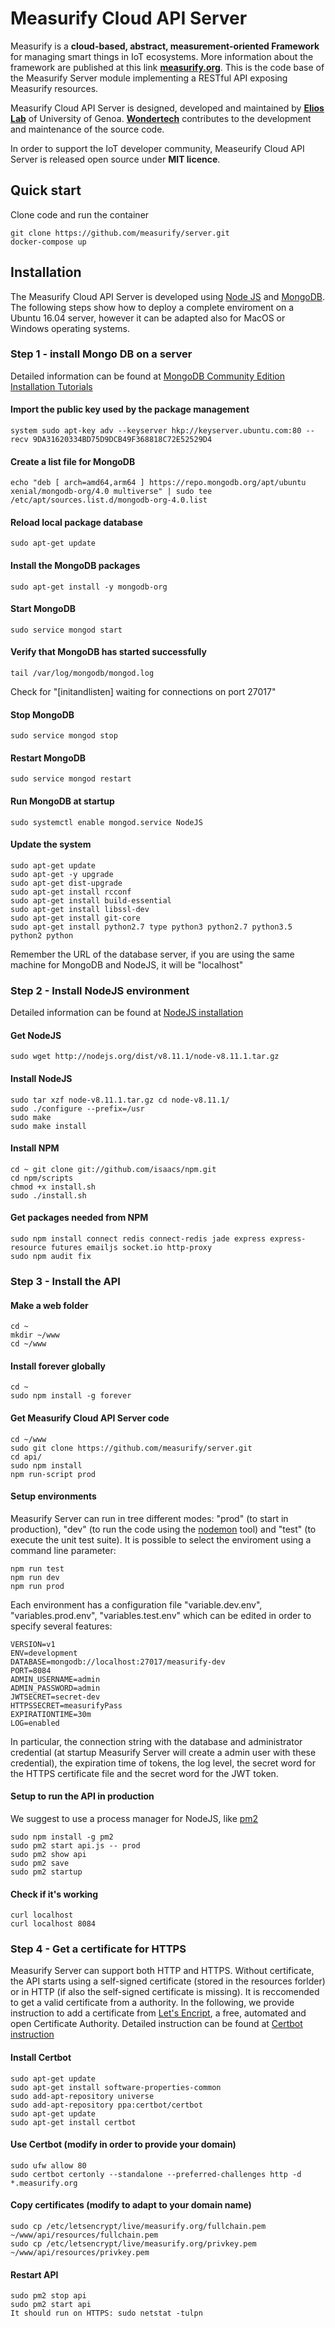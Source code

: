 # Measurify Cloud API Server

Measurify is a **cloud-based, abstract, measurement-oriented Framework** for managing smart things in IoT ecosystems. More information about the framework are published at this link **[measurify.org](https://measurify.org)**. This is the code base of the Measurify Server module implementing a RESTful API exposing Measurify resources.

Measurify Cloud API Server is designed, developed and maintained by **[Elios Lab](https://elios.diten.unige.it/)** of University of Genoa. **[Wondertech](http://www.wondertechweb.com/)** contributes to the development and maintenance of the source code.

In order to support the IoT developer community, Measeurify Cloud API Server is released open source under **MIT licence**.

## Quick start

Clone code and run the container

    git clone https://github.com/measurify/server.git
    docker-compose up 

## Installation

The Measurify Cloud API Server is developed using [Node JS](https://nodejs.org/en/) and [MongoDB](https://www.mongodb.com/). The following steps show how to deploy a complete enviroment on a Ubuntu 16.04 server, however it can be adapted also for MacOS or Windows operating systems.

### Step 1 - install Mongo DB on a server

Detailed information can be found at [MongoDB Community Edition Installation Tutorials](https://docs.mongodb.com/manual/installation/#mongodb-community-edition-installation-tutorials)

#### Import the public key used by the package management

    system sudo apt-key adv --keyserver hkp://keyserver.ubuntu.com:80 --recv 9DA31620334BD75D9DCB49F368818C72E52529D4

#### Create a list file for MongoDB

    echo "deb [ arch=amd64,arm64 ] https://repo.mongodb.org/apt/ubuntu xenial/mongodb-org/4.0 multiverse" | sudo tee /etc/apt/sources.list.d/mongodb-org-4.0.list

#### Reload local package database

    sudo apt-get update

#### Install the MongoDB packages

    sudo apt-get install -y mongodb-org        

#### Start MongoDB

    sudo service mongod start

#### Verify that MongoDB has started successfully

    tail /var/log/mongodb/mongod.log

Check for "[initandlisten] waiting for connections on port 27017"

#### Stop MongoDB

    sudo service mongod stop  

#### Restart MongoDB

    sudo service mongod restart

#### Run MongoDB at startup

    sudo systemctl enable mongod.service NodeJS 

#### Update the system

    sudo apt-get update 
    sudo apt-get -y upgrade 
    sudo apt-get dist-upgrade 
    sudo apt-get install rcconf 
    sudo apt-get install build-essential 
    sudo apt-get install libssl-dev 
    sudo apt-get install git-core 
    sudo apt-get install python2.7 type python3 python2.7 python3.5 python2 python

Remember the URL of the database server, if you are using the same machine for MongoDB and NodeJS, it will be "localhost"

### Step 2 - Install NodeJS environment

Detailed information can be found at [NodeJS installation](https://nodejs.org/en/download/package-manager/)

#### Get NodeJS

    sudo wget http://nodejs.org/dist/v8.11.1/node-v8.11.1.tar.gz 

#### Install NodeJS

    sudo tar xzf node-v8.11.1.tar.gz cd node-v8.11.1/ 
    sudo ./configure --prefix=/usr 
    sudo make 
    sudo make install

#### Install NPM

    cd ~ git clone git://github.com/isaacs/npm.git 
    cd npm/scripts 
    chmod +x install.sh 
    sudo ./install.sh

#### Get packages needed from NPM

    sudo npm install connect redis connect-redis jade express express-resource futures emailjs socket.io http-proxy 
    sudo npm audit fix

### Step 3 - Install the API

#### Make a web folder

    cd ~
    mkdir ~/www 
    cd ~/www

#### Install forever globally

    cd ~ 
    sudo npm install -g forever

#### Get Measurify Cloud API Server code

    cd ~/www 
    sudo git clone https://github.com/measurify/server.git
    cd api/ 
    sudo npm install 
    npm run-script prod

#### Setup environments

Measurify Server can run in tree different modes: "prod" (to start in production), "dev" (to run the code using the [nodemon](https://www.npmjs.com/package/nodemon) tool) and "test" (to execute the unit test suite). It is possible to select the enviroment using a command line parameter:

    npm run test
    npm run dev
    npm run prod

Each environment has a configuration file "variable.dev.env", "variables.prod.env", "variables.test.env" which can be edited in order to specify several features:

    VERSION=v1
    ENV=development
    DATABASE=mongodb://localhost:27017/measurify-dev
    PORT=8084
    ADMIN_USERNAME=admin 
    ADMIN_PASSWORD=admin 
    JWTSECRET=secret-dev
    HTTPSSECRET=measurifyPass
    EXPIRATIONTIME=30m 
    LOG=enabled

In particular, the connection string with the database and administrator credential (at startup Measurify Server will create a admin user with these credential), the expiration time of tokens, the log level, the secret word for the HTTPS certificate file and the secret word for the JWT token.

#### Setup to run the API in production

We suggest to use a process manager for NodeJS, like [pm2](https://pm2.keymetrics.io/)

    sudo npm install -g pm2 
    sudo pm2 start api.js -- prod 
    sudo pm2 show api 
    sudo pm2 save 
    sudo pm2 startup

#### Check if it's working

    curl localhost
    curl localhost 8084

### Step 4 - Get a certificate for HTTPS

Measurify Server can support both HTTP and HTTPS. Without certificate, the API starts using a self-signed certificate (stored in the resources forlder) or in HTTP (if also the self-signed certificate is missing). It is reccomended to get a valid certificate from a authority.
In the following, we provide instruction to add a certificate from [Let's Encript](https://letsencrypt.org/), a free, automated and open Certificate Authority. Detailed instruction can be found at [Certbot instruction](https://certbot.eff.org/instructions)

#### Install Certbot

    sudo apt-get update
    sudo apt-get install software-properties-common
    sudo add-apt-repository universe
    sudo add-apt-repository ppa:certbot/certbot
    sudo apt-get update
    sudo apt-get install certbot

#### Use Certbot (modify in order to provide your domain)

    sudo ufw allow 80
    sudo certbot certonly --standalone --preferred-challenges http -d *.measurify.org

#### Copy certificates (modify to adapt to your domain name)

    sudo cp /etc/letsencrypt/live/measurify.org/fullchain.pem ~/www/api/resources/fullchain.pem
    sudo cp /etc/letsencrypt/live/measurify.org/privkey.pem ~/www/api/resources/privkey.pem

#### Restart API

    sudo pm2 stop api
    sudo pm2 start api
    It should run on HTTPS: sudo netstat -tulpn

